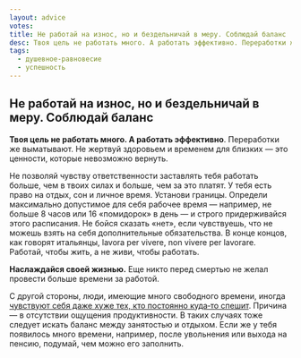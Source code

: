 ```yaml
---
layout: advice
votes:
title: Не работай на износ, но и бездельничай в меру. Соблюдай баланс
desc: Твоя цель не работать много. А работать эффективно. Переработки же выматывают. Не жертвуй здоровьем и временем для близких — это ценности, которые невозможно вернуть.
tags:
  - душевное-равновесие
  - успешность
---
```


## Не работай на износ, но и бездельничай в меру. Соблюдай баланс

**Твоя цель не работать много. А работать эффективно**. Переработки же выматывают. Не жертвуй здоровьем и временем для близких — это ценности, которые невозможно вернуть.

Не позволяй чувству ответственности заставлять тебя работать больше, чем в твоих силах и больше, чем за это платят. У тебя есть право на отдых, сон и личное время. Установи границы. Определи максимально допустимое для себя рабочее время — например, не больше 8 часов или 16 «помидорок» в день — и строго придерживайся этого расписания. Не бойся сказать «нет», если чувствуешь, что не можешь взять на себя дополнительные обязательства. В конце концов, как говорят итальянцы, lavora per vivere, non vivere per lavorare. Работай, чтобы жить, а не живи, чтобы работать.

**Наслаждайся своей жизнью.** Еще никто перед смертью не желал провести больше времени за работой.

С другой стороны, люди, имеющие много свободного времени, иногда [чувствуют себя даже хуже тех, кто постоянно куда‑то спешит](https://pubmed.ncbi.nlm.nih.gov/34498892/). Причина — в отсутствии ощущения продуктивности. В таких случаях тоже следует искать баланс между занятостью и отдыхом. Если же у тебя появилось много времени, например, после увольнения или выхода на пенсию, подумай, чем можно его заполнить.
